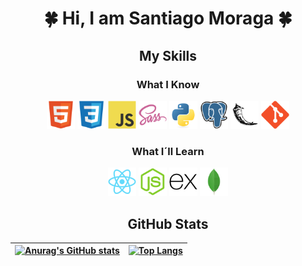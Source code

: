 <h1 align="center">🍀 Hi, I am Santiago Moraga 🍀</h1>

<h2 align="center">My Skills</h2>

<div align="center">

<h3 align="center">What I Know</h3>

<img src="https://raw.githubusercontent.com/devicons/devicon/master/icons/html5/html5-original.svg" width="45"/>
<img src="https://raw.githubusercontent.com/devicons/devicon/master/icons/css3/css3-original.svg" width="45"/>
<img src="https://raw.githubusercontent.com/devicons/devicon/master/icons/javascript/javascript-original.svg" width="45"/>
<img src="https://raw.githubusercontent.com/devicons/devicon/master/icons/sass/sass-original.svg" width="45"/>
<img src="https://raw.githubusercontent.com/devicons/devicon/master/icons/python/python-original.svg" width="45"/>
<img src="https://raw.githubusercontent.com/devicons/devicon/master/icons/postgresql/postgresql-original.svg" width="45"/>
<img src="https://raw.githubusercontent.com/devicons/devicon/master/icons/flask/flask-original.svg" width="45"/>
<img src="https://raw.githubusercontent.com/devicons/devicon/master/icons/git/git-original.svg" width="45"/>

<h3 align="center">What I´ll Learn</h3>

<img src="https://raw.githubusercontent.com/devicons/devicon/master/icons/react/react-original.svg" width="45"/>
<img src="https://raw.githubusercontent.com/devicons/devicon/master/icons/nodejs/nodejs-original.svg" width="45"/>
<img src="https://raw.githubusercontent.com/devicons/devicon/master/icons/express/express-original.svg" width="45"/>
<img src="https://raw.githubusercontent.com/devicons/devicon/master/icons/mongodb/mongodb-original.svg" width="45"/>

</div>
    
<h2 align="center">GitHub Stats</h2>

<div align="center">

| [![Anurag's GitHub stats](https://github-readme-stats.vercel.app/api?username=Remy349&include_all_commits=true&show_icons=true&hide=prs,issues)](https://github.com/anuraghazra/github-readme-stats) | [![Top Langs](https://github-readme-stats.vercel.app/api/top-langs/?username=Remy349&layout=compact&langs_count=6)](https://github.com/anuraghazra/github-readme-stats) |
| ------------- | ------------- |

</div>
